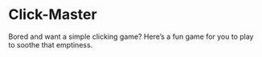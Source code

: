 # Click-Master
Bored and want a simple clicking game? Here’s a fun game for you to play to soothe that emptiness.
